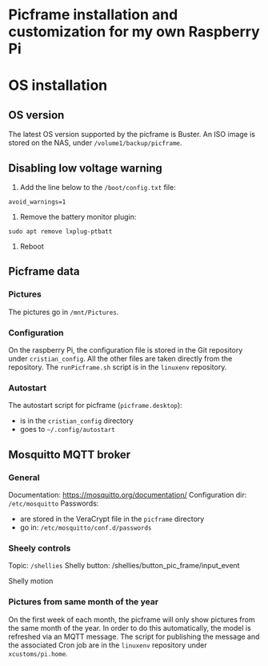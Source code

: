 # Picframe installation and customization for my own Raspberry Pi


# OS installation
## OS version
The latest OS version supported by the picframe is Buster. An ISO image is stored on 
the NAS, under `/volume1/backup/picframe`. 

## Disabling low voltage warning
1. Add the line below to the `/boot/config.txt` file:
```
avoid_warnings=1
```
1. Remove the battery monitor plugin:
```
sudo apt remove lxplug-ptbatt
```
1. Reboot




## Picframe data
### Pictures
The pictures go in `/mnt/Pictures`.

### Configuration
On the raspberry Pi, the configuration file is stored in the Git repository under `cristian_config`. All the other files
are taken directly from the repository.
The `runPicframe.sh` script is in the `linuxenv` repository.

### Autostart
The autostart script for picframe (`picframe.desktop`):
* is in the `cristian_config` directory
* goes to `~/.config/autostart`


## Mosquitto MQTT broker
### General
Documentation: https://mosquitto.org/documentation/
Configuration dir: `/etc/mosquitto`
Passwords:
* are stored in the VeraCrypt file in the `picframe` directory
* go in: `/etc/mosquitto/conf.d/passwords`



### Sheely controls
Topic: `/shellies`
Shelly button: /shellies/button_pic_frame/input_event

Shelly motion 


### Pictures from same month of the year
On the first week of each month, the picframe will only show pictures from the same month of
the year. In order to do this automatically, the model is refreshed via an MQTT message.
The script for publishing the message and the associated Cron job are in the `linuxenv` repository
under `xcustoms/pi.home`.